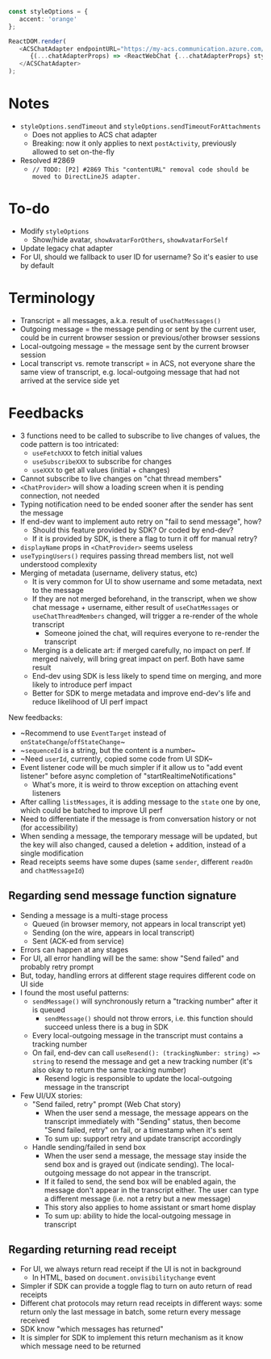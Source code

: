 ```ts
const styleOptions = {
   accent: 'orange'
};

ReactDOM.render(
   <ACSChatAdapter endpointURL="https://my-acs.communication.azure.com/" token="a1b2c3d">
      {(...chatAdapterProps) => <ReactWebChat {...chatAdapterProps} styleOptions={styleOptions} />}
   </ACSChatAdapter>
);
```

# Notes

-  `styleOptions.sendTimeout` and `styleOptions.sendTimeoutForAttachments`
   -  Does not applies to ACS chat adapter
   -  Breaking: now it only applies to next `postActivity`, previously allowed to set on-the-fly
-  Resolved #2869
   -  `// TODO: [P2] #2869 This "contentURL" removal code should be moved to DirectLineJS adapter.`

# To-do

-  Modify `styleOptions`
   -  Show/hide avatar, `showAvatarForOthers`, `showAvatarForSelf`
-  Update legacy chat adapter
-  For UI, should we fallback to user ID for username? So it's easier to use by default

# Terminology

-  Transcript = all messages, a.k.a. result of `useChatMessages()`
-  Outgoing message = the message pending or sent by the current user, could be in current browser session or previous/other browser sessions
-  Local-outgoing message = the message sent by the current browser session
-  Local transcript vs. remote transcript = in ACS, not everyone share the same view of transcript, e.g. local-outgoing message that had not arrived at the service side yet

# Feedbacks

-  3 functions need to be called to subscribe to live changes of values, the code pattern is too intricated:
   -  `useFetchXXX` to fetch initial values
   -  `useSubscribeXXX` to subscribe for changes
   -  `useXXX` to get all values (initial + changes)
-  Cannot subscribe to live changes on "chat thread members"
-  `<ChatProvider>` will show a loading screen when it is pending connection, not needed
-  Typing notification need to be ended sooner after the sender has sent the message
-  If end-dev want to implement auto retry on "fail to send message", how?
   -  Should this feature provided by SDK? Or coded by end-dev?
   -  If it is provided by SDK, is there a flag to turn it off for manual retry?
-  `displayName` props in `<ChatProvider>` seems useless
-  `useTypingUsers()` requires passing thread members list, not well understood complexity
-  Merging of metadata (username, delivery status, etc)
   -  It is very common for UI to show username and some metadata, next to the message
   -  If they are not merged beforehand, in the transcript, when we show chat message + username, either result of `useChatMessages` or `useChatThreadMembers` changed, will trigger a re-render of the whole transcript
      -  Someone joined the chat, will requires everyone to re-render the transcript
   -  Merging is a delicate art: if merged carefully, no impact on perf. If merged naively, will bring great impact on perf. Both have same result
   -  End-dev using SDK is less likely to spend time on merging, and more likely to introduce perf impact
   -  Better for SDK to merge metadata and improve end-dev's life and reduce likelihood of UI perf impact

New feedbacks:

-  ~Recommend to use `EventTarget` instead of `onStateChange`/`offStateChange`~
-  ~`sequenceId` is a string, but the content is a number~
-  ~Need `userId`, currently, copied some code from UI SDK~
-  Event listener code will be much simpler if it allow us to "add event listener" before async completion of "startRealtimeNotifications"
   -  What's more, it is weird to throw exception on attaching event listeners
-  After calling `listMessages`, it is adding message to the `state` one by one, which could be batched to improve UI perf
-  Need to differentiate if the message is from conversation history or not (for accessibility)
-  When sending a message, the temporary message will be updated, but the key will also changed, caused a deletion + addition, instead of a single modification
-  Read receipts seems have some dupes (same `sender`, different `readOn` and `chatMessageId`)

## Regarding send message function signature

-  Sending a message is a multi-stage process
   -  Queued (in browser memory, not appears in local transcript yet)
   -  Sending (on the wire, appears in local transcript)
   -  Sent (ACK-ed from service)
-  Errors can happen at any stages
-  For UI, all error handling will be the same: show "Send failed" and probably retry prompt
-  But, today, handling errors at different stage requires different code on UI side
-  I found the most useful patterns:
   -  `sendMessage()` will synchronously return a "tracking number" after it is queued
      -  `sendMessage()` should not throw errors, i.e. this function should succeed unless there is a bug in SDK
   -  Every local-outgoing message in the transcript must contains a tracking number
   -  On fail, end-dev can call `useResend(): (trackingNumber: string) => string` to resend the message and get a new tracking number (it's also okay to return the same tracking number)
      -  Resend logic is responsible to update the local-outgoing message in the transcript
-  Few UI/UX stories:
   -  "Send failed, retry" prompt (Web Chat story)
      -  When the user send a message, the message appears on the transcript immediately with "Sending" status, then become "Send failed, retry" on fail, or a timestamp when it's sent
      -  To sum up: support retry and update transcript accordingly
   -  Handle sending/failed in send box
      -  When the user send a message, the message stay inside the send box and is grayed out (indicate sending). The local-outgoing message do not appear in the transcript.
      -  If it failed to send, the send box will be enabled again, the message don't
         appear in the transcript either. The user can type a different message (i.e. not a retry but a new message)
      -  This story also applies to home assistant or smart home display
      -  To sum up: ability to hide the local-outgoing message in transcript

## Regarding returning read receipt

-  For UI, we always return read receipt if the UI is not in background
   -  In HTML, based on `document.onvisibilitychange` event
-  Simpler if SDK can provide a toggle flag to turn on auto return of read receipts
-  Different chat protocols may return read receipts in different ways: some return only the last message in batch, some return every message received
-  SDK know "which messages has returned"
-  It is simpler for SDK to implement this return mechanism as it know which message need to be returned
